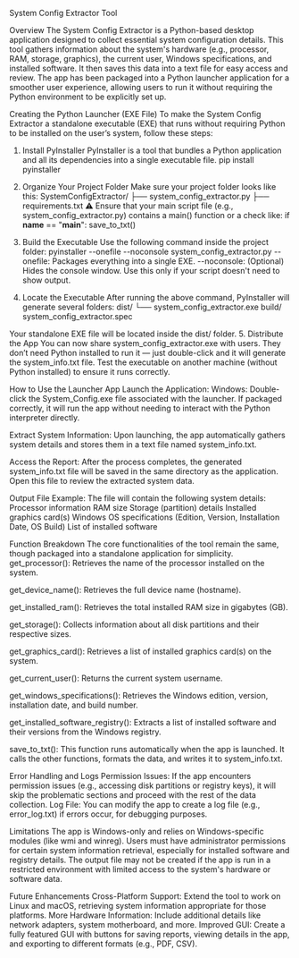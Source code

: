 System Config Extractor Tool 

Overview
The System Config Extractor is a Python-based desktop application designed to collect essential system configuration details. This tool gathers information about the system's hardware (e.g., processor, RAM, storage, graphics), the current user, Windows specifications, and installed software. It then saves this data into a text file for easy access and review.
The app has been packaged into a Python launcher application for a smoother user experience, allowing users to run it without requiring the Python environment to be explicitly set up.

Creating the Python Launcher (EXE File)
To make the System Config Extractor a standalone executable (EXE) that runs without requiring Python to be installed on the user’s system, follow these steps:
1. Install PyInstaller
PyInstaller is a tool that bundles a Python application and all its dependencies into a single executable file.
pip install pyinstaller
2. Organize Your Project Folder
Make sure your project folder looks like this:
SystemConfigExtractor/
├── system_config_extractor.py
├── requirements.txt
⚠️ Ensure that your main script file (e.g., system_config_extractor.py) contains a main() function or a check like:
if __name__ == "__main__":
    save_to_txt()
   
4. Build the Executable
Use the following command inside the project folder:
pyinstaller --onefile --noconsole system_config_extractor.py
--onefile: Packages everything into a single EXE.
--noconsole: (Optional) Hides the console window. Use this only if your script doesn't need to show output.

5. Locate the Executable
After running the above command, PyInstaller will generate several folders:
dist/
└── system_config_extractor.exe
build/
system_config_extractor.spec

Your standalone EXE file will be located inside the dist/ folder.
5. Distribute the App
You can now share system_config_extractor.exe with users. They don’t need Python installed to run it — just double-click and it will generate the system_info.txt file.
Test the executable on another machine (without Python installed) to ensure it runs correctly.

How to Use the Launcher App
Launch the Application:
Windows: Double-click the System_Config.exe file associated with the launcher. If packaged correctly, it will run the app without needing to interact with the Python interpreter directly.

Extract System Information:
Upon launching, the app automatically gathers system details and stores them in a text file named system_info.txt.

Access the Report:
After the process completes, the generated system_info.txt file will be saved in the same directory as the application. Open this file to review the extracted system data.

Output File Example:
 The file will contain the following system details:
Processor information
RAM size
Storage (partition) details
Installed graphics card(s)
Windows OS specifications (Edition, Version, Installation Date, OS Build)
List of installed software

Function Breakdown
The core functionalities of the tool remain the same, though packaged into a standalone application for simplicity.
get_processor():
Retrieves the name of the processor installed on the system.

get_device_name():
Retrieves the full device name (hostname).

get_installed_ram():
Retrieves the total installed RAM size in gigabytes (GB).

get_storage():
Collects information about all disk partitions and their respective sizes.

get_graphics_card():
Retrieves a list of installed graphics card(s) on the system.

get_current_user():
Returns the current system username.

get_windows_specifications():
Retrieves the Windows edition, version, installation date, and build number.

get_installed_software_registry():
Extracts a list of installed software and their versions from the Windows registry.

save_to_txt():
This function runs automatically when the app is launched. It calls the other functions, formats the data, and writes it to system_info.txt.

Error Handling and Logs
Permission Issues: If the app encounters permission issues (e.g., accessing disk partitions or registry keys), it will skip the problematic sections and proceed with the rest of the data collection.
Log File: You can modify the app to create a log file (e.g., error_log.txt) if errors occur, for debugging purposes.

Limitations
The app is Windows-only and relies on Windows-specific modules (like wmi and winreg).
Users must have administrator permissions for certain system information retrieval, especially for installed software and registry details.
The output file may not be created if the app is run in a restricted environment with limited access to the system's hardware or software data.

Future Enhancements
Cross-Platform Support: Extend the tool to work on Linux and macOS, retrieving system information appropriate for those platforms.
More Hardware Information: Include additional details like network adapters, system motherboard, and more.
Improved GUI: Create a fully featured GUI with buttons for saving reports, viewing details in the app, and exporting to different formats (e.g., PDF, CSV).



